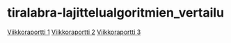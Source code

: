 # tiralabra-lajittelualgoritmien_vertailu

[Viikkoraportti 1](https://github.com/lporanta/tiralabra-lajittelualgoritmien_vertailu/blob/master/dokumentaatio/viikkoraportti_1.md)
[Viikkoraportti 2](https://github.com/lporanta/tiralabra-lajittelualgoritmien_vertailu/blob/master/dokumentaatio/viikkoraportti_2.md)
[Viikkoraportti 3](https://github.com/lporanta/tiralabra-lajittelualgoritmien_vertailu/blob/master/dokumentaatio/viikkoraportti_3.md)

